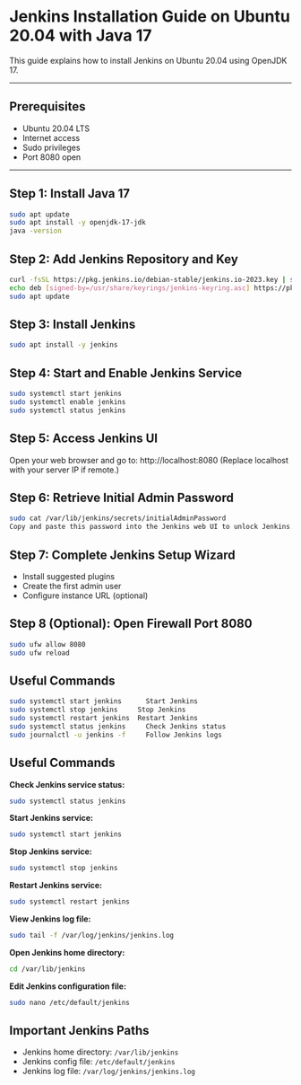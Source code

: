 # Jenkins Installation Guide on Ubuntu 20.04 with Java 17

This guide explains how to install Jenkins on Ubuntu 20.04 using OpenJDK 17.

---

## Prerequisites

- Ubuntu 20.04 LTS
- Internet access
- Sudo privileges
- Port 8080 open

---

## Step 1: Install Java 17

```bash
sudo apt update
sudo apt install -y openjdk-17-jdk
java -version
```
## Step 2: Add Jenkins Repository and Key
```bash
curl -fsSL https://pkg.jenkins.io/debian-stable/jenkins.io-2023.key | sudo tee /usr/share/keyrings/jenkins-keyring.asc > /dev/null
echo deb [signed-by=/usr/share/keyrings/jenkins-keyring.asc] https://pkg.jenkins.io/debian-stable binary/ | sudo tee /etc/apt/sources.list.d/jenkins.list > /dev/null
sudo apt update
```
## Step 3: Install Jenkins
```bash
sudo apt install -y jenkins
```
## Step 4: Start and Enable Jenkins Service
```bash
sudo systemctl start jenkins
sudo systemctl enable jenkins
sudo systemctl status jenkins
```
## Step 5: Access Jenkins UI
Open your web browser and go to: http://localhost:8080
(Replace localhost with your server IP if remote.)
## Step 6: Retrieve Initial Admin Password
```bash
sudo cat /var/lib/jenkins/secrets/initialAdminPassword
Copy and paste this password into the Jenkins web UI to unlock Jenkins.
```
## Step 7: Complete Jenkins Setup Wizard
- Install suggested plugins
- Create the first admin user
- Configure instance URL (optional)
##  Step 8 (Optional): Open Firewall Port 8080
```bash
sudo ufw allow 8080
sudo ufw reload
```
## Useful Commands
```bash
sudo systemctl start jenkins	  Start Jenkins
sudo systemctl stop jenkins	    Stop Jenkins
sudo systemctl restart jenkins	Restart Jenkins
sudo systemctl status jenkins	  Check Jenkins status
sudo journalctl -u jenkins -f	  Follow Jenkins logs
```
## Useful Commands
 **Check Jenkins service status:**
  ```bash
  sudo systemctl status jenkins
  ```
**Start Jenkins service:**
 ```bash
 sudo systemctl start jenkins
 ```
**Stop Jenkins service:**
 ```bash
sudo systemctl stop jenkins
 ```
**Restart Jenkins service:**
 ```bash
sudo systemctl restart jenkins
 ```
**View Jenkins log file:**
 ```bash
sudo tail -f /var/log/jenkins/jenkins.log
 ```
**Open Jenkins home directory:**
 ```bash
cd /var/lib/jenkins
 ```
**Edit Jenkins configuration file:**
 ```bash
sudo nano /etc/default/jenkins
 ```
## Important Jenkins Paths
- Jenkins home directory: `/var/lib/jenkins`
- Jenkins config file: `/etc/default/jenkins`
- Jenkins log file: `/var/log/jenkins/jenkins.log`

